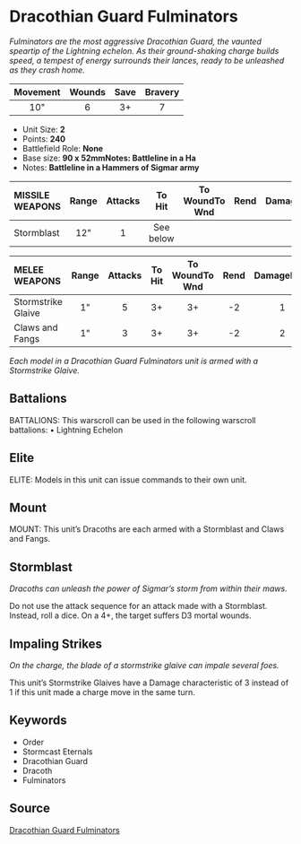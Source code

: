 # Dracothian Guard Fulminators

_Fulminators are the most aggressive Dracothian Guard, the vaunted speartip of the Lightning echelon. As their ground-shaking charge builds speed, a tempest of energy surrounds their lances, ready to be unleashed as they crash home._


| Movement | Wounds | Save | Bravery |
|:--------:|:------:|:----:|:-------:|
| 10" | 6 | 3+ | 7 |

* Unit Size: **2**
* Points: **240**
* Battlefield Role: **None**
* Base size: **90 x 52mmNotes: Battleline in a Ha**
* Notes: **Battleline in a Hammers of Sigmar army**

| MISSILE WEAPONS | Range | Attacks | To Hit | To WoundTo Wnd | Rend | DamageDmg |
|:---|:--:|:--:|:--:|:--:|:--:|:--:|
| Stormblast | 12" | 1 | See below |


| MELEE WEAPONS | Range | Attacks | To Hit | To WoundTo Wnd | Rend | DamageDmg |
|:---|:--:|:--:|:--:|:--:|:--:|:--:|
| Stormstrike Glaive | 1" | 5 | 3+ | 3+ | -2 | 1 |
| Claws and Fangs | 1" | 3 | 3+ | 3+ | -2 | 2 |


_Each model in a Dracothian Guard Fulminators unit is armed with a Stormstrike Glaive._

## Battalions

BATTALIONS: This warscroll can be used in the following warscroll battalions: • Lightning Echelon

## Elite

ELITE: Models in this unit can issue commands to their own unit.

## Mount

MOUNT: This unit’s Dracoths are each armed with a Stormblast and Claws and Fangs.

## Stormblast

_Dracoths can unleash the power of Sigmar’s storm from within their maws._

Do not use the attack sequence for an attack made with a Stormblast. Instead, roll a dice. On a 4+, the target suffers D3 mortal wounds.

## Impaling Strikes

_On the charge, the blade of a stormstrike glaive can impale several foes._

This unit’s Stormstrike Glaives have a Damage characteristic of 3 instead of 1 if this unit made a charge move in the same turn.

## Keywords

* Order
* Stormcast Eternals
* Dracothian Guard
* Dracoth
* Fulminators


## Source

[Dracothian Guard Fulminators](https://wahapedia.ru/aos3/factions/stormcast-eternals/Dracothian-Guard-Fulminators)

